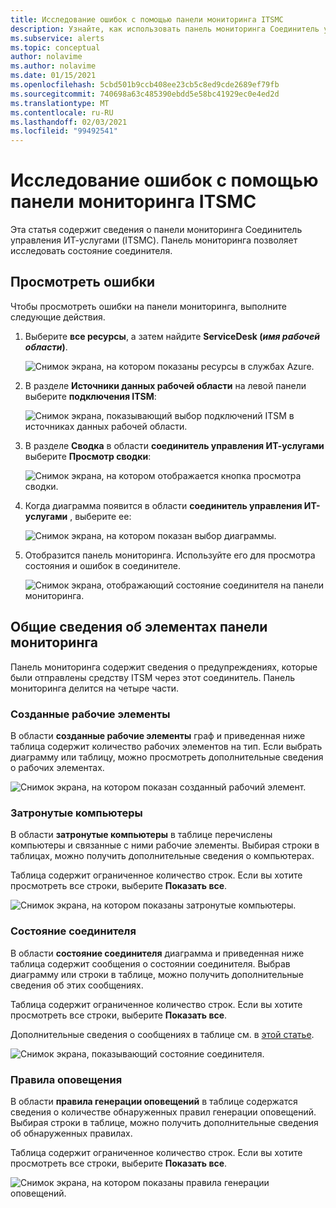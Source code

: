 ```yaml
---
title: Исследование ошибок с помощью панели мониторинга ITSMC
description: Узнайте, как использовать панель мониторинга Соединитель управления ИТ-услугами для изучения ошибок.
ms.subservice: alerts
ms.topic: conceptual
author: nolavime
ms.author: nolavime
ms.date: 01/15/2021
ms.openlocfilehash: 5cbd501b9ccb408ee23cb5c8ed9cde2689ef79fb
ms.sourcegitcommit: 740698a63c485390ebdd5e58bc41929ec0e4ed2d
ms.translationtype: MT
ms.contentlocale: ru-RU
ms.lasthandoff: 02/03/2021
ms.locfileid: "99492541"
---
```

# <a name="investigate-errors-by-using-the-itsmc-dashboard"></a>Исследование ошибок с помощью панели мониторинга ITSMC

Эта статья содержит сведения о панели мониторинга Соединитель управления ИТ-услугами (ITSMC). Панель мониторинга позволяет исследовать состояние соединителя.

## <a name="view-errors"></a>Просмотреть ошибки

Чтобы просмотреть ошибки на панели мониторинга, выполните следующие действия.

1. Выберите **все ресурсы**, а затем найдите **ServiceDesk (*имя рабочей области*)**.

   ![Снимок экрана, на котором показаны ресурсы в службах Azure.](media/itsmc-definition/create-new-connection-from-resource.png)

2. В разделе **Источники данных рабочей области** на левой панели выберите **подключения ITSM**:

   ![Снимок экрана, показывающий выбор подключений ITSM в источниках данных рабочей области.](media/itsmc-overview/add-new-itsm-connection.png)

3. В разделе **Сводка** в области **соединитель управления ИТ-услугами** выберите **Просмотр сводки**:

   ![Снимок экрана, на котором отображается кнопка просмотра сводки.](media/itsmc-resync-servicenow/dashboard-view-summary.png)

4. Когда диаграмма появится в области **соединитель управления ИТ-услугами** , выберите ее:

   ![Снимок экрана, на котором показан выбор диаграммы.](media/itsmc-resync-servicenow/dashboard-graph-click.png)

5. Отобразится панель мониторинга. Используйте его для просмотра состояния и ошибок в соединителе.
   
   ![Снимок экрана, отображающий состояние соединителя на панели мониторинга.](media/itsmc-resync-servicenow/connector-dashboard.png)

## <a name="understand-dashboard-elements"></a>Общие сведения об элементах панели мониторинга

Панель мониторинга содержит сведения о предупреждениях, которые были отправлены средству ITSM через этот соединитель. Панель мониторинга делится на четыре части.

### <a name="created-work-items"></a>Созданные рабочие элементы 

В области **созданные рабочие элементы** граф и приведенная ниже таблица содержит количество рабочих элементов на тип. Если выбрать диаграмму или таблицу, можно просмотреть дополнительные сведения о рабочих элементах.

![Снимок экрана, на котором показан созданный рабочий элемент.](media/itsmc-resync-servicenow/itsm-dashboard-workitems.png)

### <a name="affected-computers"></a>Затронутые компьютеры 

В области **затронутые компьютеры** в таблице перечислены компьютеры и связанные с ними рабочие элементы. Выбирая строки в таблицах, можно получить дополнительные сведения о компьютерах.

Таблица содержит ограниченное количество строк. Если вы хотите просмотреть все строки, выберите **Показать все**.

![Снимок экрана, на котором показаны затронутые компьютеры.](media/itsmc-resync-servicenow/itsm-dashboard-impacted-comp.png)

### <a name="connector-status"></a>Состояние соединителя 

В области **состояние соединителя** диаграмма и приведенная ниже таблица содержит сообщения о состоянии соединителя. Выбрав диаграмму или строки в таблице, можно получить дополнительные сведения об этих сообщениях.

Таблица содержит ограниченное количество строк. Если вы хотите просмотреть все строки, выберите **Показать все**.

Дополнительные сведения о сообщениях в таблице см. в [этой статье](itsmc-dashboard-errors.md).

![Снимок экрана, показывающий состояние соединителя.](media/itsmc-resync-servicenow/itsm-dashboard-connector-status.png)

### <a name="alert-rules"></a>Правила оповещения 

В области **правила генерации оповещений** в таблице содержатся сведения о количестве обнаруженных правил генерации оповещений. Выбирая строки в таблице, можно получить дополнительные сведения об обнаруженных правилах.
    
Таблица содержит ограниченное количество строк. Если вы хотите просмотреть все строки, выберите **Показать все**.

![Снимок экрана, на котором показаны правила генерации оповещений.](media/itsmc-resync-servicenow/itsm-dashboard-alert-rules.png)
